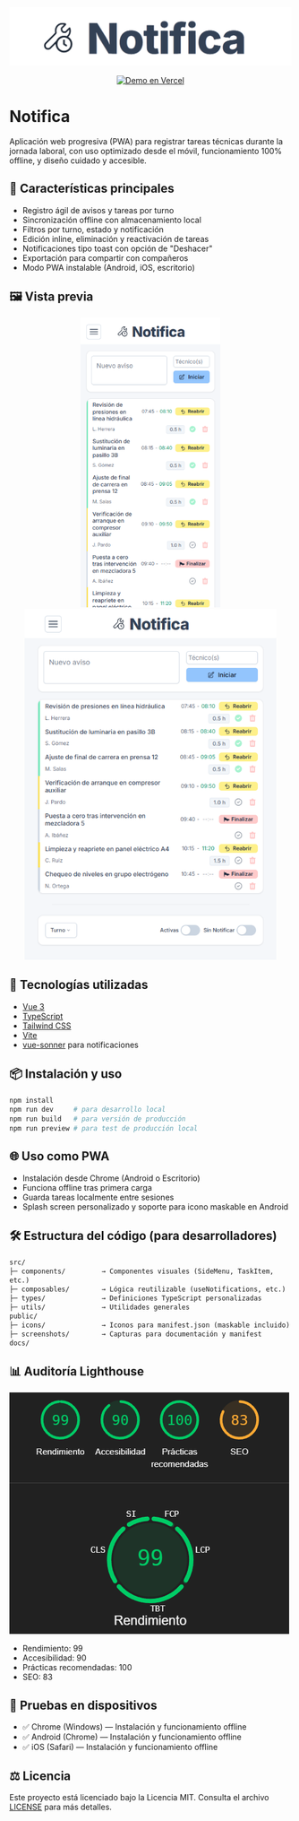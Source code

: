 <p align="center">
  <img src="./docs/header-banner.png" alt="Notifica" />
</p>

<p align="center">
  <a href="https://notifica-kappa.vercel.app" target="_blank">
    <img src="https://img.shields.io/badge/Demo%20en%20Vercel-Click%20para%20probar-blue?style=for-the-badge" alt="Demo en Vercel" />
  </a>
</p>

# Notifica

Aplicación web progresiva (PWA) para registrar tareas técnicas durante la jornada laboral, con uso optimizado desde el móvil, funcionamiento 100% offline, y diseño cuidado y accesible.

## 📱 Características principales

* Registro ágil de avisos y tareas por turno
* Sincronización offline con almacenamiento local
* Filtros por turno, estado y notificación
* Edición inline, eliminación y reactivación de tareas
* Notificaciones tipo toast con opción de "Deshacer"
* Exportación para compartir con compañeros
* Modo PWA instalable (Android, iOS, escritorio)

## 🖼️ Vista previa

<p align="center">
  <img src="./public/screenshots/screenshot-mobile-1.png" alt="Vista móvil" width="250"/>
  <img src="./public/screenshots/screenshot-desktop-1.png" alt="Vista escritorio" width="450"/>
</p>

## 🚀 Tecnologías utilizadas

* [Vue 3](https://vuejs.org/)
* [TypeScript](https://www.typescriptlang.org/)
* [Tailwind CSS](https://tailwindcss.com/)
* [Vite](https://vitejs.dev/)
* [vue-sonner](https://github.com/emilkowal/vue-sonner) para notificaciones

## 📦 Instalación y uso

```bash
npm install
npm run dev     # para desarrollo local
npm run build   # para versión de producción
npm run preview # para test de producción local
```

## 🌐 Uso como PWA

* Instalación desde Chrome (Android o Escritorio)
* Funciona offline tras primera carga
* Guarda tareas localmente entre sesiones
* Splash screen personalizado y soporte para icono maskable en Android

## 🛠️ Estructura del código (para desarrolladores)

```
src/
├─ components/         → Componentes visuales (SideMenu, TaskItem, etc.)
├─ composables/        → Lógica reutilizable (useNotifications, etc.)
├─ types/              → Definiciones TypeScript personalizadas
├─ utils/              → Utilidades generales
public/
├─ icons/              → Iconos para manifest.json (maskable incluido)
├─ screenshots/        → Capturas para documentación y manifest
docs/
```

## 📊 Auditoría Lighthouse

![Auditoría Lighthouse](./docs/lighthouse-scores.png)

* Rendimiento: 99
* Accesibilidad: 90
* Prácticas recomendadas: 100
* SEO: 83

## 🧪 Pruebas en dispositivos

* ✅ Chrome (Windows) — Instalación y funcionamiento offline
* ✅ Android (Chrome) — Instalación y funcionamiento offline
* ✅ iOS (Safari) — Instalación y funcionamiento offline

## ⚖️ Licencia

Este proyecto está licenciado bajo la Licencia MIT.
Consulta el archivo [LICENSE](./LICENSE) para más detalles.
